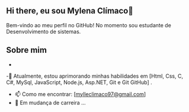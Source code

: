 ## Hi there, eu sou Mylena Clímaco👋

Bem-vindo ao meu perfil no GitHub! No momento sou estudante de Desenvolvimento de sistemas.

## Sobre mim
-
-🌱 Atualmente, estou aprimorando minhas habilidades em [Html, Css, C, C#, MySql, JavaScript, Node.js, Asp.NET, Git e Git GitHub] .
- 📫 Como me encontrar: [mylleclimaco97@gmail.com]
- 🔭 Em mudança de carreira ...

